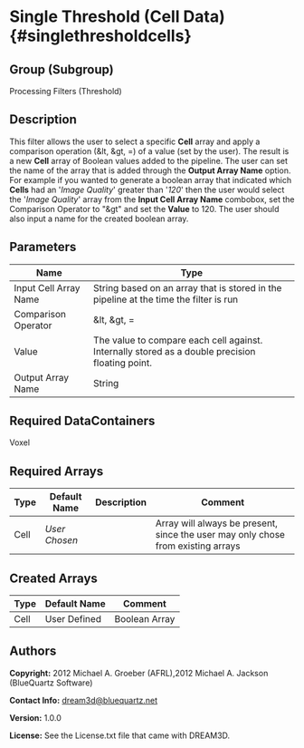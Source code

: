 Single Threshold (Cell Data) {#singlethresholdcells}
======

## Group (Subgroup) ##
Processing Filters (Threshold)

## Description ##
This filter allows the user to select a specific **Cell** array and apply a comparison operation (&lt, &gt, =) of a
 value (set by the user). The result is a new **Cell** array of Boolean values added to the pipeline. The user can set
 the name of the array that is added through the __Output Array Name__ option.
 For example if you wanted to generate a boolean array that indicated which **Cells** had an '_Image Quality_' greater
 than '_120_' then the user would select the '_Image Quality_' array from the __Input Cell Array Name__ combobox,
 set the Comparison Operator to "&gt" and set the __Value__ to 120. The user should also input a name for the created
 boolean array.


## Parameters ##

| Name | Type |
|------|------|
| Input Cell Array Name | String based on an array that is stored in the pipeline at the time the filter is run |
| Comparison Operator | &lt, &gt, = |
| Value | The value to compare each cell against. Internally stored as a double precision floating point. |
| Output Array Name | String |

## Required DataContainers ##
Voxel

## Required Arrays ##
| Type | Default Name | Description | Comment |
|------|--------------|-------------|---------|
| Cell | *User Chosen* |  | Array will always be present, since the user may only chose from existing arrays |



## Created Arrays ##

| Type | Default Name | Comment |
|------|--------------|---------|
| Cell | User Defined | Boolean Array |


## Authors ##

**Copyright:** 2012 Michael A. Groeber (AFRL),2012 Michael A. Jackson (BlueQuartz Software)

**Contact Info:** dream3d@bluequartz.net

**Version:** 1.0.0

**License:**  See the License.txt file that came with DREAM3D.





